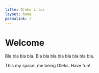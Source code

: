 ```yaml
---
title: O|eks L:tus
layout: home
permalink: /
---
```


# Welcome

Bla bla bla bla. Bla bla bla bla bla bla bla bla.

This my space, me being Oleks. Have fun!
